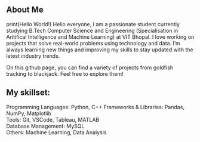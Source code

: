 ## About Me
print(Hello World!)
Hello everyone, I am a passionate student currently studying B.Tech Computer Science and Engineering (Specialisation in Aritifical Intelligence and Machine Learning) at VIT Bhopal. I love working on projects that solve real-world problems using technology and data. I’m always learning new things and improving my skills to stay updated with the latest industry trends.  

On this github page, you can find a variety of projects from goldfish tracking to blackjack. Feel free to explore them! 

## My skillset:  
Programming Languages: Python, C++ 
Frameworks & Libraries: Pandas, NumPy, Matplotlib  
Tools: Git, VSCode, Tableau, MATLAB  
Database Management: MySQL  
Others: Machine Learning, Data Analysis  

